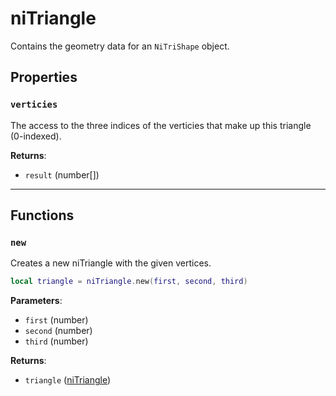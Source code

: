 # niTriangle
<div class="search_terms" style="display: none">nitriangle, triangle</div>

<!---
	This file is autogenerated. Do not edit this file manually. Your changes will be ignored.
	More information: https://github.com/MWSE/MWSE/tree/master/docs
-->

Contains the geometry data for an `NiTriShape` object.

## Properties

### `verticies`
<div class="search_terms" style="display: none">verticies</div>

The access to the three indices of the verticies that make up this triangle (0-indexed).

**Returns**:

* `result` (number[])

***

## Functions

### `new`
<div class="search_terms" style="display: none">new</div>

Creates a new niTriangle with the given vertices.

```lua
local triangle = niTriangle.new(first, second, third)
```

**Parameters**:

* `first` (number)
* `second` (number)
* `third` (number)

**Returns**:

* `triangle` ([niTriangle](../types/niTriangle.md))

